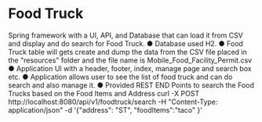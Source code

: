 # Food Truck
Spring framework with a UI, API, and Database that can load it from CSV and display and do search for Food Truck.
● Database used H2. 
● Food Truck table will gets create and dump the data from the CSV file placed in the "resources" folder and the file name is Mobile_Food_Facility_Permit.csv
● Application UI with a header, footer, index, manage page and search box etc. 
● Application allows user to see the list of food truck and can do search and also manage it.
● Provided REST END Points to search the Food Trucks based on the Food Items and Address
  curl -X POST http://localhost:8080/api/v1/foodtruck/search -H "Content-Type: application/json" -d '{"address": "ST", "foodItems":"taco" }' 
